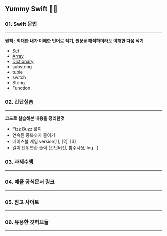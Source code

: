## Yummy Swift 💛💙



###  01. Swift 문법 

------

**원칙 : 최대한 내가 이해한 언어로 적기, 원문을 해석하더라도 이해한 다음 적기**

- [Set](https://github.com/JeongHoonkr/Studying-Record/blob/master/Study/Set.md)
- [Array](https://github.com/JeongHoonkr/Studying-Record/blob/master/Study/Array.md)
- [Dictionary](https://github.com/JeongHoonkr/Studying-Record/blob/master/Study/Dictionary.md)
- substring
- tuple
- switch
- String
- Function



### 02. 간단실습

------

**코드로 실습해본 내용을 정리한것**

- Fizz Buzz 풀이
- 연속된 중복숫자 줄이기
- 베이스볼 게임 version[1], [2], [3]
- 길이 단위변환 출력 (간단버전, 함수사용, Ing...)







### 03. 과제수행

------









### 04. 애플 공식문서 링크

------









### 05. 참고 사이트

------









### 06. 유용한 깃허브들

------

